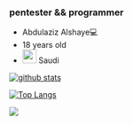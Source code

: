 ### pentester && programmer
- Abdulaziz Alshaye💻
- 18 years old
- <img src=https://images.emojiterra.com/google/noto-emoji/unicode-13.1/128px/1f1f8-1f1e6.png width="25" height="25"> Saudi


[![github stats](https://github-readme-stats.vercel.app/api?username=kira2040k&count_private=true&show_icons=true&theme=dark&hide_rank=false)](https://github.com/anuraghazra/github-readme-stats)

[![Top Langs](https://github-readme-stats.vercel.app/api/top-langs/?username=kira2040k&theme=dark)](https://github.com/anuraghazra/github-readme-stats)

<a href="https://github.com/anuraghazra/convoychat">
  <img align="center" src="https://github-readme-stats.vercel.app/api/pin/?username=kira2040k&theme=dark&repo=php_code_analysis" />
</a>
